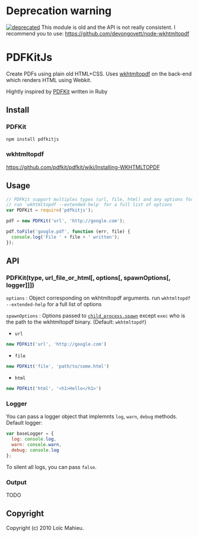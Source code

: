# Deprecation warning

[![deprecated](http://badges.github.io/stability-badges/dist/deprecated.svg)](http://github.com/badges/stability-badges) This module is old and the API is not really consistent. I recommend you to use: https://github.com/devongovett/node-wkhtmltopdf


# PDFKitJs

Create PDFs using plain old HTML+CSS. Uses [wkhtmltopdf](https://github.com/antialize/wkhtmltopdf) on the back-end which renders HTML using Webkit.

Hightly inspired by [PDFKit](https://github.com/pdfkit/pdfkit) written in Ruby

## Install

### PDFKit
```bash
npm install pdfkitjs
```
### wkhtmltopdf

<https://github.com/pdfkit/pdfkit/wiki/Installing-WKHTMLTOPDF>

## Usage
```js
// PDFKit support multiples types (url, file, html) and any options for wkhtmltopdf
// run `wkhtmltopdf --extended-help` for a full list of options
var PDFKit = require('pdfkitjs');

pdf = new PDFKit('url', 'http://google.com');

pdf.toFile('google.pdf', function (err, file) {
  console.log('File ' + file + ' written');
});
```

## API

### PDFKit(type, url_file_or_html[, options[, spawnOptions[, logger]]])

`options` : Object corresponding on wkhtmltopdf arguments. run `wkhtmltopdf --extended-help` for a full list of options

`spawnOptions` : Options passed to [`child_process.spawn`](http://nodejs.org/api/child_process.html#child_process_child_process_spawn_command_args_options) except `exec` who is the path to the wkhtmltopdf binary. (Default: `wkhtmltopdf`)

* `url`
```js
new PDFKit('url', 'http://google.com')
```

* `file`
```js
new PDFKit('file', 'path/to/some.html')
```

* `html`
```js
new PDFKit('html', '<h1>Hello</h1>')
```


### Logger

You can pass a logger object that implemnts `log`, `warn`, `debug` methods. Default logger:
```js
var baseLogger = {
  log: console.log,
  warn: console.warn,
  debug: console.log
};
```

To silent all logs, you can pass `false`.


### Output

TODO


## Copyright

Copyright (c) 2010 Loïc Mahieu.
